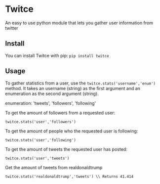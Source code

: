 # Twitce 
An easy to use python module that lets you gather user information from twitter

## Install
You can install Twitce with pip:
`pip install twitce`

## Usage
To gather statistics from a user, use the `twitce.stats('username','enum')` method. 
It takes an username (string) as the first argument and an enumeration as the second argument (string).

enumeration: 'tweets', 'followers', 'following'

To get the amount of followers from a requested user:

`twitce.stats('user','followers')`

To get the amount of people who the requested user is following:

`twitce.stats('user','following')`

To get the amount of tweets the requested user has posted:

`twitce.stats('user','tweets')`

Get the amount of tweets from realdonaldtrump 

`twitce.stats('realdonaldtrump','tweets')
   \\ Returns 41.414
`
